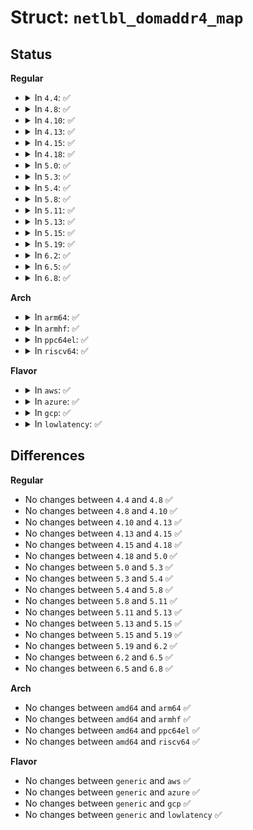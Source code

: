 # Struct: <code>netlbl_domaddr4_map</code>

## Status
<b>Regular</b>
<ul>
<li>
<details>
<summary>In <code>4.4</code>: ✅</summary>

```c
struct netlbl_domaddr4_map {
    struct netlbl_dommap_def def;
    struct netlbl_af4list list;
};
```
</details>
</li>
<li>
<details>
<summary>In <code>4.8</code>: ✅</summary>

```c
struct netlbl_domaddr4_map {
    struct netlbl_dommap_def def;
    struct netlbl_af4list list;
};
```
</details>
</li>
<li>
<details>
<summary>In <code>4.10</code>: ✅</summary>

```c
struct netlbl_domaddr4_map {
    struct netlbl_dommap_def def;
    struct netlbl_af4list list;
};
```
</details>
</li>
<li>
<details>
<summary>In <code>4.13</code>: ✅</summary>

```c
struct netlbl_domaddr4_map {
    struct netlbl_dommap_def def;
    struct netlbl_af4list list;
};
```
</details>
</li>
<li>
<details>
<summary>In <code>4.15</code>: ✅</summary>

```c
struct netlbl_domaddr4_map {
    struct netlbl_dommap_def def;
    struct netlbl_af4list list;
};
```
</details>
</li>
<li>
<details>
<summary>In <code>4.18</code>: ✅</summary>

```c
struct netlbl_domaddr4_map {
    struct netlbl_dommap_def def;
    struct netlbl_af4list list;
};
```
</details>
</li>
<li>
<details>
<summary>In <code>5.0</code>: ✅</summary>

```c
struct netlbl_domaddr4_map {
    struct netlbl_dommap_def def;
    struct netlbl_af4list list;
};
```
</details>
</li>
<li>
<details>
<summary>In <code>5.3</code>: ✅</summary>

```c
struct netlbl_domaddr4_map {
    struct netlbl_dommap_def def;
    struct netlbl_af4list list;
};
```
</details>
</li>
<li>
<details>
<summary>In <code>5.4</code>: ✅</summary>

```c
struct netlbl_domaddr4_map {
    struct netlbl_dommap_def def;
    struct netlbl_af4list list;
};
```
</details>
</li>
<li>
<details>
<summary>In <code>5.8</code>: ✅</summary>

```c
struct netlbl_domaddr4_map {
    struct netlbl_dommap_def def;
    struct netlbl_af4list list;
};
```
</details>
</li>
<li>
<details>
<summary>In <code>5.11</code>: ✅</summary>

```c
struct netlbl_domaddr4_map {
    struct netlbl_dommap_def def;
    struct netlbl_af4list list;
};
```
</details>
</li>
<li>
<details>
<summary>In <code>5.13</code>: ✅</summary>

```c
struct netlbl_domaddr4_map {
    struct netlbl_dommap_def def;
    struct netlbl_af4list list;
};
```
</details>
</li>
<li>
<details>
<summary>In <code>5.15</code>: ✅</summary>

```c
struct netlbl_domaddr4_map {
    struct netlbl_dommap_def def;
    struct netlbl_af4list list;
};
```
</details>
</li>
<li>
<details>
<summary>In <code>5.19</code>: ✅</summary>

```c
struct netlbl_domaddr4_map {
    struct netlbl_dommap_def def;
    struct netlbl_af4list list;
};
```
</details>
</li>
<li>
<details>
<summary>In <code>6.2</code>: ✅</summary>

```c
struct netlbl_domaddr4_map {
    struct netlbl_dommap_def def;
    struct netlbl_af4list list;
};
```
</details>
</li>
<li>
<details>
<summary>In <code>6.5</code>: ✅</summary>

```c
struct netlbl_domaddr4_map {
    struct netlbl_dommap_def def;
    struct netlbl_af4list list;
};
```
</details>
</li>
<li>
<details>
<summary>In <code>6.8</code>: ✅</summary>

```c
struct netlbl_domaddr4_map {
    struct netlbl_dommap_def def;
    struct netlbl_af4list list;
};
```
</details>
</li>
</ul>
<b>Arch</b>
<ul>
<li>
<details>
<summary>In <code>arm64</code>: ✅</summary>

```c
struct netlbl_domaddr4_map {
    struct netlbl_dommap_def def;
    struct netlbl_af4list list;
};
```
</details>
</li>
<li>
<details>
<summary>In <code>armhf</code>: ✅</summary>

```c
struct netlbl_domaddr4_map {
    struct netlbl_dommap_def def;
    struct netlbl_af4list list;
};
```
</details>
</li>
<li>
<details>
<summary>In <code>ppc64el</code>: ✅</summary>

```c
struct netlbl_domaddr4_map {
    struct netlbl_dommap_def def;
    struct netlbl_af4list list;
};
```
</details>
</li>
<li>
<details>
<summary>In <code>riscv64</code>: ✅</summary>

```c
struct netlbl_domaddr4_map {
    struct netlbl_dommap_def def;
    struct netlbl_af4list list;
};
```
</details>
</li>
</ul>
<b>Flavor</b>
<ul>
<li>
<details>
<summary>In <code>aws</code>: ✅</summary>

```c
struct netlbl_domaddr4_map {
    struct netlbl_dommap_def def;
    struct netlbl_af4list list;
};
```
</details>
</li>
<li>
<details>
<summary>In <code>azure</code>: ✅</summary>

```c
struct netlbl_domaddr4_map {
    struct netlbl_dommap_def def;
    struct netlbl_af4list list;
};
```
</details>
</li>
<li>
<details>
<summary>In <code>gcp</code>: ✅</summary>

```c
struct netlbl_domaddr4_map {
    struct netlbl_dommap_def def;
    struct netlbl_af4list list;
};
```
</details>
</li>
<li>
<details>
<summary>In <code>lowlatency</code>: ✅</summary>

```c
struct netlbl_domaddr4_map {
    struct netlbl_dommap_def def;
    struct netlbl_af4list list;
};
```
</details>
</li>
</ul>

## Differences
<b>Regular</b>
<ul>
<li>
No changes between <code>4.4</code> and <code>4.8</code> ✅
</li>
<li>
No changes between <code>4.8</code> and <code>4.10</code> ✅
</li>
<li>
No changes between <code>4.10</code> and <code>4.13</code> ✅
</li>
<li>
No changes between <code>4.13</code> and <code>4.15</code> ✅
</li>
<li>
No changes between <code>4.15</code> and <code>4.18</code> ✅
</li>
<li>
No changes between <code>4.18</code> and <code>5.0</code> ✅
</li>
<li>
No changes between <code>5.0</code> and <code>5.3</code> ✅
</li>
<li>
No changes between <code>5.3</code> and <code>5.4</code> ✅
</li>
<li>
No changes between <code>5.4</code> and <code>5.8</code> ✅
</li>
<li>
No changes between <code>5.8</code> and <code>5.11</code> ✅
</li>
<li>
No changes between <code>5.11</code> and <code>5.13</code> ✅
</li>
<li>
No changes between <code>5.13</code> and <code>5.15</code> ✅
</li>
<li>
No changes between <code>5.15</code> and <code>5.19</code> ✅
</li>
<li>
No changes between <code>5.19</code> and <code>6.2</code> ✅
</li>
<li>
No changes between <code>6.2</code> and <code>6.5</code> ✅
</li>
<li>
No changes between <code>6.5</code> and <code>6.8</code> ✅
</li>
</ul>
<b>Arch</b>
<ul>
<li>
No changes between <code>amd64</code> and <code>arm64</code> ✅
</li>
<li>
No changes between <code>amd64</code> and <code>armhf</code> ✅
</li>
<li>
No changes between <code>amd64</code> and <code>ppc64el</code> ✅
</li>
<li>
No changes between <code>amd64</code> and <code>riscv64</code> ✅
</li>
</ul>
<b>Flavor</b>
<ul>
<li>
No changes between <code>generic</code> and <code>aws</code> ✅
</li>
<li>
No changes between <code>generic</code> and <code>azure</code> ✅
</li>
<li>
No changes between <code>generic</code> and <code>gcp</code> ✅
</li>
<li>
No changes between <code>generic</code> and <code>lowlatency</code> ✅
</li>
</ul>
